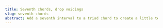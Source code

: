 ```yaml
---
title: Seventh chords, drop voicings
slug: seventh-chords
abstract: Add a seventh interval to a triad chord to create a little tension. Introducing drop 2 and drop 3 chord voicings.
---
```


